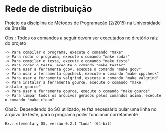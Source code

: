 # Rede de distribuição
Projeto da disciplina de Métodos de Programação (2/2015) na Universidade de Brasília

Obs.: Todos os comandos a seguir devem ser executados no diretório raiz do projeto

	-> Para compilar o programa, execute o comando "make"
	-> Para rodar o programa, execute o comando "make rodar"
	-> Para compilar o teste, execute o comando "make teste"
	-> Para rodar o teste, execute o comando "make testar"
	-> Para usar a ferramenta gcov, execute o comando "make gcov"
	-> Para usar a ferramenta cppcheck, execute o comando "make cppcheck"
	-> Para usar a ferramenta valgrind, execute o comando "make valgrind"
	-> Para instalar a ferramenta gource, execute o comando "make instalar_gource"
	-> Para usar a ferramenta gource, execute o comando "make gource"
	-> Para limpar todos os arquivos gerados pelos comandos acima, execute o comando "make clean"

Obs2.: Dependendo do SO utilizado, se faz necessário pular uma linha no arquivo de teste, para o programa poder funcionar corretamente

	Ex.: elementary OS, versão 0.2.1 "Luna" (64-bit)
